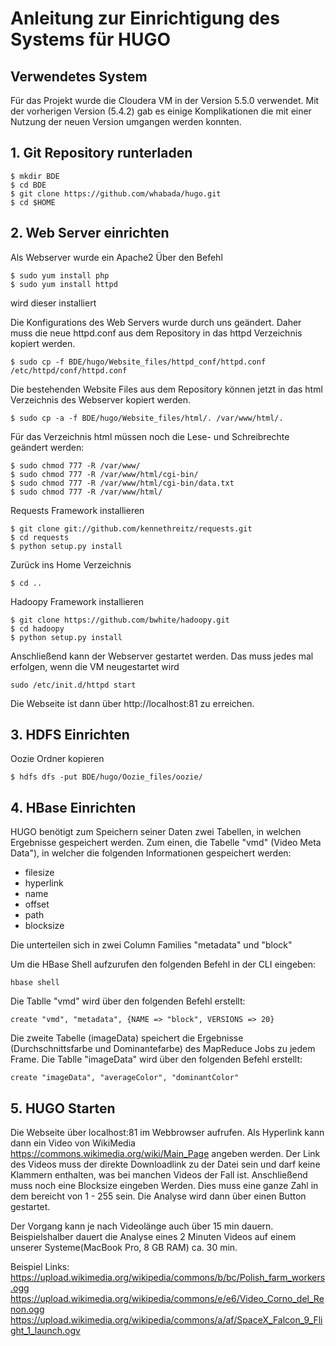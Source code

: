 # Anleitung zur Einrichtigung des Systems für HUGO

## Verwendetes System
Für das Projekt wurde die Cloudera VM in der Version 5.5.0 verwendet. Mit der vorherigen Version (5.4.2) gab es einige Komplikationen die mit einer Nutzung der neuen Version umgangen werden konnten.

## 1. Git Repository runterladen
```
$ mkdir BDE
$ cd BDE
$ git clone https://github.com/whabada/hugo.git
$ cd $HOME
```
## 2. Web Server einrichten

Als Webserver wurde ein Apache2
Über den Befehl
```
$ sudo yum install php
$ sudo yum install httpd
```
wird dieser installiert

Die Konfigurations des Web Servers wurde durch uns geändert. Daher muss die neue httpd.conf aus dem Repository in das httpd Verzeichnis kopiert werden.

```$ sudo cp -f BDE/hugo/Website_files/httpd_conf/httpd.conf /etc/httpd/conf/httpd.conf```

Die bestehenden Website Files aus dem Repository können jetzt in das html Verzeichnis des Webserver kopiert werden.

```$ sudo cp -a -f BDE/hugo/Website_files/html/. /var/www/html/.```

Für das Verzeichnis html müssen noch die Lese- und Schreibrechte geändert werden:

```
$ sudo chmod 777 -R /var/www/
$ sudo chmod 777 -R /var/www/html/cgi-bin/
$ sudo chmod 777 -R /var/www/html/cgi-bin/data.txt
$ sudo chmod 777 -R /var/www/html/
```

Requests Framework installieren
```
$ git clone git://github.com/kennethreitz/requests.git
$ cd requests
$ python setup.py install
```

Zurück ins Home Verzeichnis
```
$ cd ..
```

Hadoopy Framework installieren
```
$ git clone https://github.com/bwhite/hadoopy.git
$ cd hadoopy
$ python setup.py install
```


Anschließend kann der Webserver gestartet werden. Das muss jedes mal erfolgen, wenn die VM neugestartet wird

```
sudo /etc/init.d/httpd start
```
Die Webseite ist dann über http://localhost:81 zu erreichen.


## 3. HDFS Einrichten


Oozie Ordner kopieren

``` $ hdfs dfs -put BDE/hugo/Oozie_files/oozie/ ```

## 4. HBase Einrichten
HUGO benötigt zum Speichern seiner Daten zwei Tabellen, in welchen Ergebnisse gespeichert werden. Zum einen, die Tabelle "vmd" (Video Meta Data"), in welcher die folgenden Informationen gespeichert werden:
- filesize
- hyperlink
- name
- offset
- path
- blocksize

Die unterteilen sich in zwei Column Families "metadata" und "block"

Um die HBase Shell aufzurufen den folgenden Befehl in der CLI eingeben:

``` hbase shell ```

Die Tablle "vmd" wird über den folgenden Befehl erstellt:

``` create "vmd", "metadata", {NAME => "block", VERSIONS => 20} ```


Die zweite Tabelle (imageData) speichert die Ergebnisse (Durchschnittsfarbe und Dominantefarbe) des MapReduce Jobs zu jedem Frame.
Die Tablle "imageData" wird über den folgenden Befehl erstellt:

``` create "imageData", "averageColor", "dominantColor" ```


## 5. HUGO Starten

Die Webseite über localhost:81 im Webbrowser aufrufen.
Als Hyperlink kann dann ein Video von WikiMedia https://commons.wikimedia.org/wiki/Main_Page angeben werden.
Der Link des Videos muss der direkte Downloadlink zu der Datei sein und darf keine Klammern enthalten, was bei manchen Videos der Fall ist.
Anschließend muss noch eine Blocksize eingeben Werden. Dies muss eine ganze Zahl in dem bereicht von 1 - 255 sein.
Die Analyse wird dann über einen Button gestartet. 

Der Vorgang kann je nach Videolänge auch über 15 min dauern.
Beispielshalber dauert die Analyse eines 2 Minuten Videos auf einem unserer Systeme(MacBook Pro, 8 GB RAM) ca. 30 min.

Beispiel Links:
https://upload.wikimedia.org/wikipedia/commons/b/bc/Polish_farm_workers.ogg
https://upload.wikimedia.org/wikipedia/commons/e/e6/Video_Corno_del_Renon.ogg
https://upload.wikimedia.org/wikipedia/commons/a/af/SpaceX_Falcon_9_Flight_1_launch.ogv

